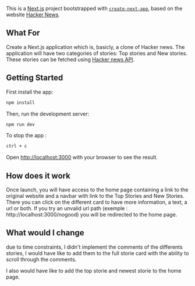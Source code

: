 This is a [Next.js](https://nextjs.org/) project bootstrapped with [`create-next-app`](https://github.com/vercel/next.js/tree/canary/packages/create-next-app), based on the website [Hacker News](https://hackernews.com/). 

## What For

Create a Next.js application which is, basicly, a clone of Hacker news. 
The application will have two categories of stories: Top stories and New stories. 
These stories can be fetched using [Hacker news API](https://github.com/HackerNews/API).


## Getting Started

First install the app:
```bash
npm install
```

Then, run the development server:

```bash
npm run dev
```

To stop the app :

```bash
ctrl + c
```

Open [http://localhost:3000](http://localhost:3000) with your browser to see the result.


## How does it work

Once launch, you will have access to the home page containing a link to the original website and a navbar with link to the Top Stories and New Stories. There you can click on the different card to have more information, a text, a url or both. If you try an unvalid url path (exemple : http://localhost:3000/nogood) you will be redirected to the home page.


## What would I change 

due to time constraints, I didn't implement the comments of the differents stories, I would have like to add them to the full storie card with the ability to scroll through the comments.

I also would have like to add the top storie and newest storie to the home page.
